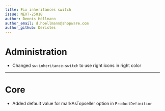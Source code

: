 ```yaml
---
title: Fix inheritances switch
issue: NEXT-25018
author: Dennis Höllmann
author_email: d.hoellmann@shopware.com
author_github: Deristes
---
```

# Administration
* Changed `sw-inheritance-switch` to use right icons in right color
___
# Core
* Added default value for markAsTopseller option in `ProductDefinition`
